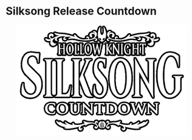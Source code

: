 # Silksong Release Countdown
<p align="center"><img width="450" src="./assets/images/logo_readme.png"></p>
